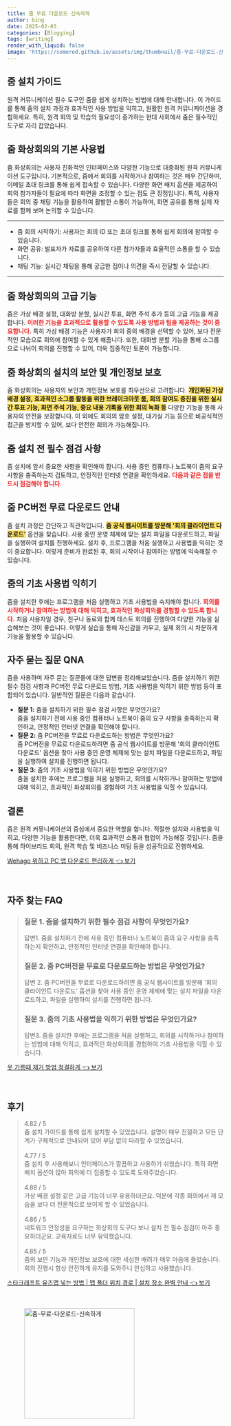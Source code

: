 ```yaml
---
title: 줌 무료 다운로드 신속하게
author: bing
date: 2025-02-03
categories: [Blogging]
tags: [writing]
render_with_liquid: false
image: 'https://somered.github.io/assets/img/thumbnail/줌-무료-다운로드-신속하게.webp'
---
```



<h2 id='줌_설치_가이드'>줌 설치 가이드</h2>

<p>원격 커뮤니케이션 필수 도구인 줌을 쉽게 설치하는 방법에 대해 안내합니다. 이 가이드를 통해 줌의 설치 과정과 효과적인 사용 방법을 익히고, 원활한 원격 커뮤니케이션을 경험하세요. 특히, 원격 회의 및 학습의 필요성이 증가하는 현대 사회에서 줌은 필수적인 도구로 자리 잡았습니다.</p>

<h2 id='줌_화상회의_기본_사용법'>줌 화상회의의 기본 사용법</h2>

<p>줌 화상회의는 사용자 친화적인 인터페이스와 다양한 기능으로 대중화된 원격 커뮤니케이션 도구입니다. 기본적으로, 줌에서 회의를 시작하거나 참여하는 것은 매우 간단하며, 이메일 초대 링크를 통해 쉽게 접속할 수 있습니다. 다양한 화면 배치 옵션을 제공하여 회의 참가자들이 필요에 따라 화면을 조정할 수 있는 점도 큰 장점입니다. 특히, 사용자들은 회의 중 채팅 기능을 활용하여 활발한 소통이 가능하며, 화면 공유를 통해 실제 자료를 함께 보며 논의할 수 있습니다.</p>

<hr />

<ul>
    <li>줌 회의 시작하기: 사용자는 회의 ID 또는 초대 링크를 통해 쉽게 회의에 참여할 수 있습니다.</li>
    <li>화면 공유: 발표자가 자료를 공유하여 다른 참가자들과 효율적인 소통을 할 수 있습니다.</li>
    <li>채팅 기능: 실시간 채팅을 통해 궁금한 점이나 의견을 즉시 전달할 수 있습니다.</li>
</ul>

<hr />

<h2 id='줌의_고급기능'>줌 화상회의의 고급 기능</h2>

<p>줌은 가상 배경 설정, 대화방 분할, 실시간 투표, 화면 주석 추가 등의 고급 기능을 제공합니다. <b><span style="color: #ee2323;">이러한 기능을 효과적으로 활용할 수 있도록 사용 방법과 팁을 제공하는 것이 중요합니다.</span></b> 특히 가상 배경 기능은 사용자가 회의 중의 배경을 선택할 수 있어, 보다 전문적인 모습으로 회의에 참여할 수 있게 해줍니다. 또한, 대화방 분할 기능을 통해 소그룹으로 나뉘어 회의를 진행할 수 있어, 더욱 집중적인 토론이 가능합니다.</p>

<h2 id='줌_보안_및_개인정보_보호'>줌 화상회의 설치의 보안 및 개인정보 보호</h2>

<p>줌 화상회의는 사용자의 보안과 개인정보 보호를 최우선으로 고려합니다. <b><span style="background-color: #ffe066;">개인화된 가상 배경 설정, 효과적인 소그룹 활동을 위한 브레이크아웃 룸, 회의 참여도 증진을 위한 실시간 투표 기능, 화면 주석 기능, 중요 내용 기록을 위한 회의 녹화 등</span></b> 다양한 기능을 통해 사용자의 안전을 보장합니다. 이 외에도 회의의 암호 설정, 대기실 기능 등으로 비공식적인 접근을 방지할 수 있어, 보다 안전한 회의가 가능해집니다.</p>

<h2 id='줌_설치_전_필수_점검사항'>줌 설치 전 필수 점검 사항</h2>

<p>줌 설치에 앞서 중요한 사항을 확인해야 합니다. 사용 중인 컴퓨터나 노트북이 줌의 요구 사항을 충족하는지 검토하고, 안정적인 인터넷 연결을 확인하세요. <b><span style="color: #ee2323;">다음과 같은 점을 반드시 점검해야 합니다.</span></b></p>

<h2 id='줌_PC버전_무료_다운로드_안내'>줌 PC버전 무료 다운로드 안내</h2>

<p>줌 설치 과정은 간단하고 직관적입니다. <b><span style="background-color: #ffe066;">줌 공식 웹사이트를 방문해 '회의 클라이언트 다운로드'</span></b> 옵션을 찾습니다. 사용 중인 운영 체제에 맞는 설치 파일을 다운로드하고, 파일을 실행하여 설치를 진행하세요. 설치 후, 프로그램을 처음 실행하고 사용법을 익히는 것이 중요합니다. 이렇게 준비가 완료된 후, 회의 시작이나 참여하는 방법에 익숙해질 수 있습니다.</p>

<h2 id='줌의_기초_사용법_익히기'>줌의 기초 사용법 익히기</h2>

<p>줌을 설치한 후에는 프로그램을 처음 실행하고 기초 사용법을 숙지해야 합니다. <b><span style="color: #ee2323;">회의를 시작하거나 참여하는 방법에 대해 익히고, 효과적인 화상회의를 경험할 수 있도록 합니다.</span></b> 처음 사용자일 경우, 친구나 동료와 함께 테스트 회의를 진행하여 다양한 기능을 실습해보는 것이 좋습니다. 이렇게 실습을 통해 자신감을 키우고, 실제 회의 시 차분하게 기능을 활용할 수 있습니다.</p>

<h2 id='자주_묻는_질문_QNA'>자주 묻는 질문 QNA</h2>

<p>줌을 사용하며 자주 묻는 질문들에 대한 답변을 정리해보았습니다. 줌을 설치하기 위한 필수 점검 사항과 PC버전 무료 다운로드 방법, 기초 사용법을 익히기 위한 방법 등이 포함되어 있습니다. 일반적인 질문은 다음과 같습니다.</p>

<ul>
    <li><b>질문 1:</b> 줌을 설치하기 위한 필수 점검 사항은 무엇인가요? <br> 줌을 설치하기 전에 사용 중인 컴퓨터나 노트북이 줌의 요구 사항을 충족하는지 확인하고, 안정적인 인터넷 연결을 확인해야 합니다.</li>
    <li><b>질문 2:</b> 줌 PC버전을 무료로 다운로드하는 방법은 무엇인가요? <br> 줌 PC버전을 무료로 다운로드하려면 줌 공식 웹사이트를 방문해 '회의 클라이언트 다운로드' 옵션을 찾아 사용 중인 운영 체제에 맞는 설치 파일을 다운로드하고, 파일을 실행하여 설치를 진행하면 됩니다.</li>
    <li><b>질문 3:</b> 줌의 기초 사용법을 익히기 위한 방법은 무엇인가요? <br> 줌을 설치한 후에는 프로그램을 처음 실행하고, 회의를 시작하거나 참여하는 방법에 대해 익히고, 효과적인 화상회의를 경험하여 기초 사용법을 익힐 수 있습니다.</li>
</ul>

<h2 id='결론'>결론</h2>

<p>줌은 원격 커뮤니케이션의 중심에서 중요한 역할을 합니다. 적절한 설치와 사용법을 익히고, 다양한 기능을 활용한다면, 더욱 효과적인 소통과 협업이 가능해질 것입니다. 줌을 통해 하이브리드 회의, 원격 학습 및 비즈니스 미팅 등을 성공적으로 진행하세요.</p>


<p><a class="click-button" title="Wehago 위하고 PC 앱 다운로드 편리하게" href="https://somered.github.io/posts/Wehago-%EC%9C%84%ED%95%98%EA%B3%A0-PC-%EC%95%B1-%EB%8B%A4%EC%9A%B4%EB%A1%9C%EB%93%9C-%ED%8E%B8%EB%A6%AC%ED%95%98%EA%B2%8C/" rel="dofollow">Wehago 위하고 PC 앱 다운로드 편리하게 👈 보기</a></p><br>
<h2 id='자주_찾는_FAQ'>자주 찾는 FAQ</h2>
<div itemscope="" itemtype="https://schema.org/FAQPage"> 
<blockquote> 
<div itemscope="" itemprop="mainEntity" itemtype="https://schema.org/Question"> 
<h3 itemprop="name">질문 1. 줌을 설치하기 위한 필수 점검 사항이 무엇인가요?</h3> 
<div itemscope="" itemprop="acceptedAnswer" itemtype="https://schema.org/Answer"> 
<span itemprop="text"> 
<p>답변1. 줌을 설치하기 전에 사용 중인 컴퓨터나 노트북이 줌의 요구 사항을 충족하는지 확인하고, 안정적인 인터넷 연결을 확인해야 합니다.</p> 
</span> 
</div> 
</div> 
<div itemscope="" itemprop="mainEntity" itemtype="https://schema.org/Question"> 
<h3 itemprop="name">질문 2. 줌 PC버전을 무료로 다운로드하는 방법은 무엇인가요?</h3> 
<div itemscope="" itemprop="acceptedAnswer" itemtype="https://schema.org/Answer"> 
<span itemprop="text"> 
<p>답변 2. 줌 PC버전을 무료로 다운로드하려면 줌 공식 웹사이트를 방문해 '회의 클라이언트 다운로드' 옵션을 찾아 사용 중인 운영 체제에 맞는 설치 파일을 다운로드하고, 파일을 실행하여 설치를 진행하면 됩니다.</p> 
</span> 
</div> 
</div> 
<div itemscope="" itemprop="mainEntity" itemtype="https://schema.org/Question"> 
<h3 itemprop="name">질문 3. 줌의 기초 사용법을 익히기 위한 방법은 무엇인가요?</h3> 
<div itemscope="" itemprop="acceptedAnswer" itemtype="https://schema.org/Answer"> 
<span itemprop="text"> 
<p>답변3. 줌을 설치한 후에는 프로그램을 처음 실행하고, 회의를 시작하거나 참여하는 방법에 대해 익히고, 효과적인 화상회의를 경험하여 기초 사용법을 익힐 수 있습니다.</p> 
</span> 
</div> 
</div> 
</blockquote> 
</div>
<p><a class="click-button" title="옷 기름때 제거 방법 청결하게" href="https://somered.github.io/posts/%EC%98%B7-%EA%B8%B0%EB%A6%84%EB%95%8C-%EC%A0%9C%EA%B1%B0-%EB%B0%A9%EB%B2%95-%EC%B2%AD%EA%B2%B0%ED%95%98%EA%B2%8C/" rel="dofollow">옷 기름때 제거 방법 청결하게 👈 보기</a></p><br>
<h2 id='후기'>후기</h2>
<div itemscope itemtype="https://schema.org/Product">
  <blockquote>
  <div itemprop="review" itemscope itemtype="https://schema.org/Review">
      <div itemprop="reviewRating" itemscope itemtype="https://schema.org/Rating"> <span itemprop="ratingValue">4.82</span> / <span itemprop="bestRating">5</span> </div>
      <span itemprop="reviewBody">줌 설치 가이드를 통해 쉽게 설치할 수 있었습니다. 설명이 매우 친절하고 모든 단계가 구체적으로 안내되어 있어 부담 없이 따라할 수 있었습니다.</span>
  </div>
  <br>
  <div itemprop="review" itemscope itemtype="https://schema.org/Review">
      <div itemprop="reviewRating" itemscope itemtype="https://schema.org/Rating"> <span itemprop="ratingValue">4.77</span> / <span itemprop="bestRating">5</span> </div>
      <span itemprop="reviewBody">줌 설치 후 사용해보니 인터페이스가 깔끔하고 사용하기 쉬웠습니다. 특히 화면 배치 옵션이 많아 회의에 더 집중할 수 있도록 도와주었습니다.</span>
  </div>
  <br>
  <div itemprop="review" itemscope itemtype="https://schema.org/Review">
      <div itemprop="reviewRating" itemscope itemtype="https://schema.org/Rating"> <span itemprop="ratingValue">4.88</span> / <span itemprop="bestRating">5</span> </div>
      <span itemprop="reviewBody">가상 배경 설정 같은 고급 기능이 너무 유용하더군요. 덕분에 각종 회의에서 제 모습을 보다 더 전문적으로 보이게 할 수 있었습니다.</span>
  </div>
  <br>
  <div itemprop="review" itemscope itemtype="https://schema.org/Review">
      <div itemprop="reviewRating" itemscope itemtype="https://schema.org/Rating"> <span itemprop="ratingValue">4.86</span> / <span itemprop="bestRating">5</span> </div>
      <span itemprop="reviewBody">네트워크 안정성을 요구하는 화상회의 도구다 보니 설치 전 필수 점검이 아주 중요하더군요. 교육자료도 너무 유익했습니다.</span>
  </div>
  <br>
  <div itemprop="review" itemscope itemtype="https://schema.org/Review">
      <div itemprop="reviewRating" itemscope itemtype="https://schema.org/Rating"> <span itemprop="ratingValue">4.85</span> / <span itemprop="bestRating">5</span> </div>
      <span itemprop="reviewBody">줌의 보안 기능과 개인정보 보호에 대한 세심한 배려가 매우 마음에 들었습니다. 회의 진행시 항상 안전하게 유지를 도와주니 안심하고 사용했습니다.</span>
  </div>
  </blockquote>
</div>
<p><a class="click-button" title="스타크래프트 유즈맵 넣는 방법 | 맵 폴더 위치 경로 | 설치 장소 완벽 안내" href="https://somered.github.io/posts/%EC%8A%A4%ED%83%80%ED%81%AC%EB%9E%98%ED%94%84%ED%8A%B8-%EC%9C%A0%EC%A6%88%EB%A7%B5-%EB%84%A3%EB%8A%94-%EB%B0%A9%EB%B2%95-%EB%A7%B5-%ED%8F%B4%EB%8D%94-%EC%9C%84%EC%B9%98-%EA%B2%BD%EB%A1%9C-%EC%84%A4%EC%B9%98-%EC%9E%A5%EC%86%8C-%EC%99%84%EB%B2%BD-%EC%95%88%EB%82%B4/" rel="dofollow">스타크래프트 유즈맵 넣는 방법 | 맵 폴더 위치 경로 | 설치 장소 완벽 안내 👈 보기</a></p><br>
<figure class="image"><img src="https://somered.github.io/assets/img/thumbnail/줌-무료-다운로드-신속하게.webp" alt="줌-무료-다운로드-신속하게" width="256" height="256"></figure>